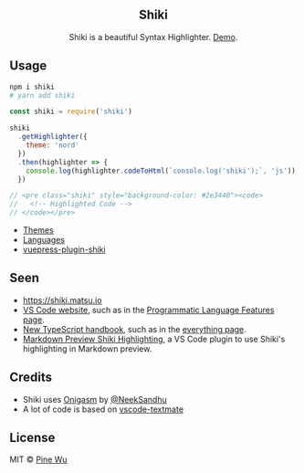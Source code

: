 <p>
  <h2 align="center">Shiki</h2>
</p>
<p align="center">
  Shiki is a beautiful Syntax Highlighter. <a href="http://shiki.matsu.io">Demo</a>.
</p>

## Usage

```sh
npm i shiki
# yarn add shiki
```

```js
const shiki = require('shiki')

shiki
  .getHighlighter({
    theme: 'nord'
  })
  .then(highlighter => {
    console.log(highlighter.codeToHtml(`console.log('shiki');`, 'js'))
  })

// <pre class="shiki" style="background-color: #2e3440"><code>
//   <!-- Highlighted Code -->
// </code></pre>
```

- [Themes](./packages/themes/README.md#literal-values)
- [Languages](./packages/languages/README.md#literal-values)
- [vuepress-plugin-shiki](./packages/vuepress-plugin/README.md)

## Seen

- https://shiki.matsu.io
- [VS Code website](https://code.visualstudio.com), such as in the [Programmatic Language Features page](https://code.visualstudio.com/api/language-extensions/programmatic-language-features).
- [New TypeScript handbook](https://github.com/microsoft/TypeScript-New-Handbook), such as in the [everything page](https://microsoft.github.io/TypeScript-New-Handbook/everything/).
- [Markdown Preview Shiki Highlighting](https://marketplace.visualstudio.com/items?itemName=bierner.markdown-Shiki), a VS Code plugin to use Shiki's highlighting in Markdown preview.

## Credits

- Shiki uses [Onigasm](https://github.com/NeekSandhu/onigasm) by [@NeekSandhu](https://github.com/NeekSandhu)
- A lot of code is based on [vscode-textmate](https://github.com/Microsoft/vscode-textmate)

## License

MIT © [Pine Wu](https://github.com/octref)
